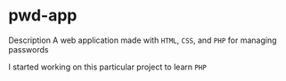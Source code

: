 # pwd-app

Description
A web application made with `HTML`, `CSS`, and `PHP` for managing passwords

I started working on this particular project to learn `PHP` 
